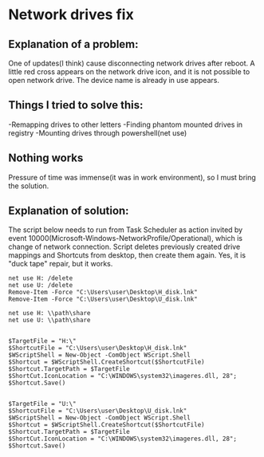 # Network drives fix

## Explanation of a problem:

One of updates(I think) cause disconnecting network drives after reboot. A little red cross appears on the network drive icon, and it is not possible to open network drive. The device name is already in use appears.

## Things I tried to solve this:

-Remapping drives to other letters
-Finding phantom mounted drives in registry
-Mounting drives through powershell(net use)

## Nothing works


Pressure of time was immense(it was in work environment), so I must bring the solution.

## Explanation of solution:

The script below needs to run from Task Scheduler as action invited by event 10000(Microsoft-Windows-NetworkProfile/Operational), which is change of network connection.
Script deletes previously created drive mappings and Shortcuts from desktop, then create them again.
Yes, it is "duck tape" repair, but it works.

```
net use H: /delete
net use U: /delete
Remove-Item -Force "C:\Users\user\Desktop\H_disk.lnk"
Remove-Item -Force "C:\Users\user\Desktop\U_disk.lnk"

net use H: \\path\share
net use U: \\path\share


$TargetFile = "H:\"
$ShortcutFile = "C:\Users\user\Desktop\H_disk.lnk"
$WScriptShell = New-Object -ComObject WScript.Shell
$Shortcut = $WScriptShell.CreateShortcut($ShortcutFile)
$Shortcut.TargetPath = $TargetFile
$ShortCut.IconLocation = "C:\WINDOWS\system32\imageres.dll, 28";
$Shortcut.Save()


$TargetFile = "U:\"
$ShortcutFile = "C:\Users\user\Desktop\U_disk.lnk"
$WScriptShell = New-Object -ComObject WScript.Shell
$Shortcut = $WScriptShell.CreateShortcut($ShortcutFile)
$Shortcut.TargetPath = $TargetFile
$ShortCut.IconLocation = "C:\WINDOWS\system32\imageres.dll, 28";
$Shortcut.Save()
```
